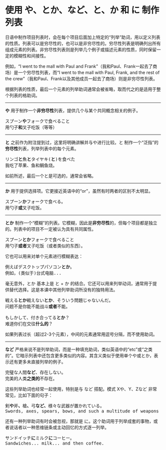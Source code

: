 # 使用 や、とか、など、と、か 和 に 制作列表

日语中制作项目列表时，会在每个项目后面加上特定的“列举”助词，用以定义列表的性质。列表可以是穷尽性的，也可以是非穷尽性的。穷尽性列表是明确列出所有组成元素的列表。非穷尽性列表则是列举几个例子或描述元素的性质，同时保留一定的模糊性和间接性。

例如，“I went to the mall with Paul and Frank”（我和Paul、Frank一起去了商场）是一个穷尽性列表，而“I went to the mall with Paul, Frank, and the rest of the crew”（我和Paul、Frank以及其他成员一起去了商场）则是非穷尽性列表。

根据列表的性质，最后一个元素的列举助词通常会被省略，取而代之的是适用于整个列表的格助词。

---

**や** 用于制作一个**非穷尽性**列表，提供几个与某个共同概念相关的例子。

<pre>
スプーン<b>や</b>フォークで食べること
用勺子<b>和</b>叉子吃饭（等等）
</pre>

---

**と** 之前作为附注提到过，这里将明确讲解并与や进行比较。と 制作一个“泛指”的**穷尽性**列表，列举列表中的每个元素。

<pre>
リンゴ<b>と</b>魚<b>と</b>タイヤキ(<b>と</b>)を食べた
我吃了苹果、鱼和鲷鱼烧。
</pre>

如前所述，最后一个と是可选的，通常会省略。

---

**か** 用于提供选择项。它更接近英语中的“or”，虽然有时两者的区别不太明显。

<pre>
スプーン<b>か</b>フォークで食べる。
用勺子<b>或</b>叉子吃饭。
</pre>

---

**とか** 制作一个“模糊”的列表。它模糊，因此是**非穷尽性**的，但每个项目都是独立的。列表中的项目不一定被认为具有共同属性。

<pre>
スプーン<b>とか</b>フォークで食べること
用勺子<b>或者</b>叉子吃饭（或者类似的东西）。
</pre>

它也可以用来对单个元素进行模糊表达：

<pre>
例えばデスクトップパソコン<b>とか</b>。
例如，(类似于)台式电脑...
</pre>

毫无意外，とか 基本上是 と + か 的结合。它还可以用来列举动词，通常用于提供替代选择。这是本课中其他列举助词所没有的独特用法。

<pre>
戦える<b>とか</b>戦えない<b>とか</b>、そういう問題じゃないんだ。
问题不是你能不能战斗<b>或者</b>不能。

もしかして、付き合ってる<b>とか</b>？
难道你们在交往<b>什么的</b>？
</pre>

如果列表过长（超过2-3个元素），中间的元素通常用逗号分隔，而不使用助词。

---

**など** 严格来说不是列举助词，而是一种填充助词，类似英语中的“etc”或“之类的”。它暗示列表中还包含更多类似的内容。其含义类似于使用单个や或とか，表示还有更多未直接列举的例子。

<pre>
完璧な人間<b>など</b>、存在しない。
完美的人类<b>之类的</b>不存在。
</pre>

这些列举助词也经常一起使用，特别是与 など 搭配。模式 Xや、Y、Zなど 非常常见，比如下面的句子：

<pre>
剣<b>や</b>斧<b>、</b>槍<b>、</b>弓<b>など、</b>様々な武器が置かれている。  
Swords, axes, spears, bows, and such a multitude of weapons were on display.
</pre>

还有一种列举助词有时会被忽视，那就是 に。这个助词用于列举成套的事物，或者说话者以一种思维链条或主动回忆的方式逐一列举。

<pre>
サンドイッチ<b>に</b>ミルク<b>に</b>コーヒー。
Sandwiches... milk... and then coffee.
</pre>
